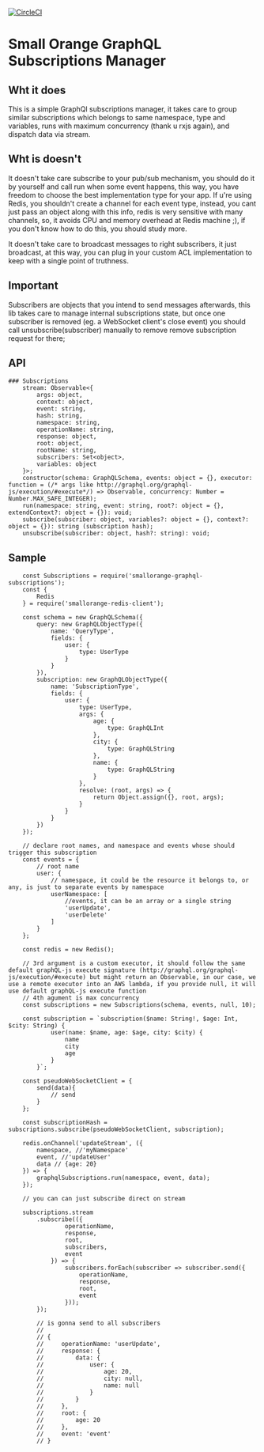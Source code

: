 [![CircleCI](https://circleci.com/gh/feliperohdee/smallorange-graphql-subscriptions.svg?style=svg)](https://circleci.com/gh/feliperohdee/smallorange-graphql-subscriptions)

# Small Orange GraphQL Subscriptions Manager

## Wht it does

This is a simple GraphQl subscriptions manager, it takes care to group similar subscriptions which belongs to same namespace, type and variables, runs with maximum concurrency (thank u rxjs again), and dispatch data via stream.

## Wht is doesn't

It doesn't take care subscribe to your pub/sub mechanism, you should do it by yourself and call run when some event happens, this way, you have freedom to choose the best implementation type for your app. If u're using Redis, you shouldn't create a channel for each event type, instead, you cant just pass an object along with this info, redis is very sensitive with many channels, so, it avoids CPU and memory overhead at Redis machine ;), if you don't know how to do this, you should study more.

It doesn't take care to broadcast messages to right subscribers, it just broadcast, at this way, you can plug in your custom ACL implementation to keep with a single point of truthness.

## Important

Subscribers are objects that you intend to send messages afterwards, this lib takes care to manage internal subscriptions state, but once one subscriber is removed (eg. a WebSocket client's close event) you should call unsubscribe(subscriber) manually to remove remove subscription request for there;

## API
	### Subscriptions
		stream: Observable<{
			args: object,
			context: object,
			event: string,
			hash: string,
			namespace: string,
			operationName: string,
			response: object,
			root: object,
			rootName: string,
			subscribers: Set<object>,
			variables: object
		}>;
		constructor(schema: GraphQLSchema, events: object = {}, executor: function = (/* args like http://graphql.org/graphql-js/execution/#execute*/) => Observable, concurrency: Number = Number.MAX_SAFE_INTEGER);
		run(namespace: string, event: string, root?: object = {}, extendContext?: object = {}): void;
		subscribe(subscriber: object, variables?: object = {}, context?: object = {}): string (subscription hash);
		unsubscribe(subscriber: object, hash?: string): void;

## Sample

		const Subscriptions = require('smallorange-graphql-subscriptions');
		const {
			Redis
		} = require('smallorange-redis-client');

		const schema = new GraphQLSchema({
		    query: new GraphQLObjectType({
		        name: 'QueryType',
		        fields: {
		            user: {
		                type: UserType
		            }
		        }
		    }),
		    subscription: new GraphQLObjectType({
		        name: 'SubscriptionType',
		        fields: {
		            user: {
		                type: UserType,
		                args: {
		                    age: {
		                        type: GraphQLInt
		                    },
		                    city: {
		                        type: GraphQLString
		                    },
		                    name: {
		                        type: GraphQLString
		                    }
		                },
		                resolve: (root, args) => {
		                    return Object.assign({}, root, args);
		                }
		            }
		        }
		    })
		});

		// declare root names, and namespace and events whose should trigger this subscription
        const events = {
        	// root name
        	user: {
        		// namespace, it could be the resource it belongs to, or any, is just to separate events by namespace
	            userNamespace: [
	            	//events, it can be an array or a single string
	                'userUpdate',
	                'userDelete'
	            ]
        	}
        };
		
		const redis = new Redis();

		// 3rd argument is a custom executor, it should follow the same default graphQL-js execute signature (http://graphql.org/graphql-js/execution/#execute) but might return an Observable, in our case, we use a remote executor into an AWS lambda, if you provide null, it will use default graphQL-js execute function
		// 4th agument is max concurrency
		const subscriptions = new Subscriptions(schema, events, null, 10);
		
		const subscription = `subscription($name: String!, $age: Int, $city: String) {
		        user(name: $name, age: $age, city: $city) {
		            name
		            city
		            age
		        }
		    }`;
		
		const pseudoWebSocketClient = {
			send(data){
				// send
			}
		};
		
		const subscriptionHash = subscriptions.subscribe(pseudoWebSocketClient, subscription);

		redis.onChannel('updateStream', ({
			namespace, //'myNamespace'
			event, //'updateUser'
			data // {age: 20}
		}) => {
			graphqlSubscriptions.run(namespace, event, data);
		});

		// you can can just subscribe direct on stream

		subscriptions.stream
		    .subscribe(({
		    		operationName,
		    		response,
		    		root,
		    		subscribers,
		    		event
		    	}) => {
		    		subscribers.forEach(subscriber => subscriber.send({
		    			operationName,
		    			response,
		    			root,
		    			event
		    		}));
    		});

    		// is gonna send to all subscribers
			//
			// {
			//	   operationName: 'userUpdate',
			//     response: {
			//         data: {
			//             user: {
			//                 age: 20,
			//                 city: null,
			//                 name: null
			//             }
			//         }
			//     },
			//     root: {
			//         age: 20
			//     },
			//     event: 'event'
			// }
